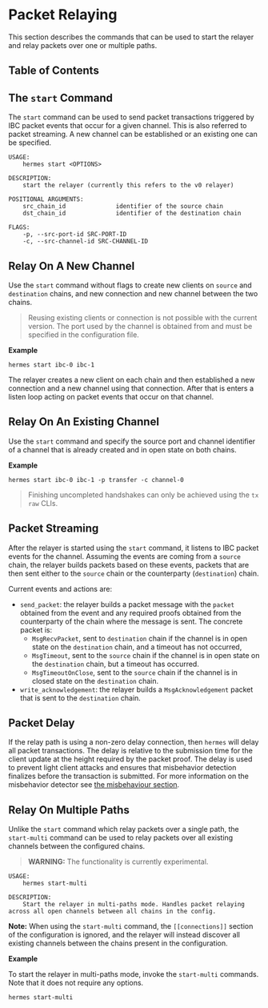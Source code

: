 # Packet Relaying

This section describes the commands that can be used to start the relayer and relay packets over one or multiple paths.

## Table of Contents

<!-- toc -->

## The `start` Command

The `start` command can be used to send packet transactions triggered by IBC packet events that occur for a given channel. This is also referred to packet streaming.
A new channel can be established or an existing one can be specified.

```shell
USAGE:
    hermes start <OPTIONS>

DESCRIPTION:
    start the relayer (currently this refers to the v0 relayer)

POSITIONAL ARGUMENTS:
    src_chain_id              identifier of the source chain
    dst_chain_id              identifier of the destination chain

FLAGS:
    -p, --src-port-id SRC-PORT-ID
    -c, --src-channel-id SRC-CHANNEL-ID
```

## Relay On A New Channel

Use the `start` command without flags to create new clients on `source` and `destination` chains, and new connection and new channel between the two chains.

> Reusing existing clients or connection is not possible with the current version. The port used by the channel is obtained from and must be specified in the configuration file.

__Example__

```shell
hermes start ibc-0 ibc-1
```

The relayer creates a new client on each chain and then established a new connection and a new channel using that connection. After that is enters a listen loop acting on packet events that occur on that channel.

## Relay On An Existing Channel

Use the `start` command and specify the source port and channel identifier of a channel that is already created and in open state on both chains.

__Example__

```shell
hermes start ibc-0 ibc-1 -p transfer -c channel-0
```

> Finishing uncompleted handshakes can only be achieved using the `tx raw` CLIs.

## Packet Streaming

After the relayer is started using the `start` command, it listens to IBC packet events for the channel. Assuming the events are coming from a `source` chain, the relayer builds packets based on these events, packets that are then sent either to the `source` chain or the counterparty (`destination`) chain.

Current events and actions are:

- `send_packet`: the relayer builds a packet message with the `packet` obtained from the event and any required proofs obtained from the counterparty of the chain where the message is sent. The concrete packet is:
  - `MsgRecvPacket`, sent to `destination` chain if the channel is in open state on the `destination` chain, and a timeout has not occurred,
  - `MsgTimeout`, sent to the `source` chain if the channel is in open state on the `destination` chain, but a timeout has occurred.
  - `MsgTimeoutOnClose`, sent to the `source` chain if the channel is in closed state on the `destination` chain.
- `write_acknowledgement`: the relayer builds a `MsgAcknowledgement` packet that is sent to the `destination` chain.

## Packet Delay

If the relay path is using a non-zero delay connection, then `hermes` will delay all packet transactions. The delay is
relative to the submission time for the client update at the height required by the packet proof.
The delay is used to prevent light client attacks and ensures that misbehavior detection finalizes before the transaction is submitted.
For more information on the misbehavior detector see [the misbehaviour section](./misbehaviour/index.md#monitoring-misbehaviour-and-evidence-submission).

## Relay On Multiple Paths

Unlike the `start` command which relay packets over a single path,
the `start-multi` command can be used to relay packets over all
existing channels between the configured chains.

> __WARNING:__ The functionality is currently experimental.

```shell
USAGE:
    hermes start-multi

DESCRIPTION:
    Start the relayer in multi-paths mode. Handles packet relaying across all open channels between all chains in the config.
```

__Note:__ When using the `start-multi` command, the `[[connections]]` section of the configuration
is ignored, and the relayer will instead discover all existing channels between the chains
present in the configuration.

__Example__

To start the relayer in multi-paths mode, invoke the `start-multi` commands. Note that
it does not require any options.

```shell
hermes start-multi
```

